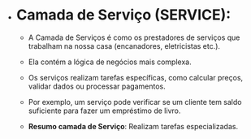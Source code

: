 * <h1>Camada de Serviço (SERVICE):</h1>

    * A Camada de Serviços é como os prestadores de serviços que trabalham na nossa casa (encanadores, eletricistas etc.).

    * Ela contém a lógica de negócios mais complexa.
    * Os serviços realizam tarefas específicas, como calcular preços, validar dados ou processar pagamentos.

    * Por exemplo, um serviço pode verificar se um cliente tem saldo suficiente para fazer um empréstimo de livro.

    * **Resumo camada de Serviço**: Realizam tarefas especializadas.



